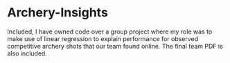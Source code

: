 # Archery-Insights

Included, I have owned code over a group project where my role was to make use of linear regression to explain performance for observed competitive archery shots that our team found online. The final team PDF is also included.
